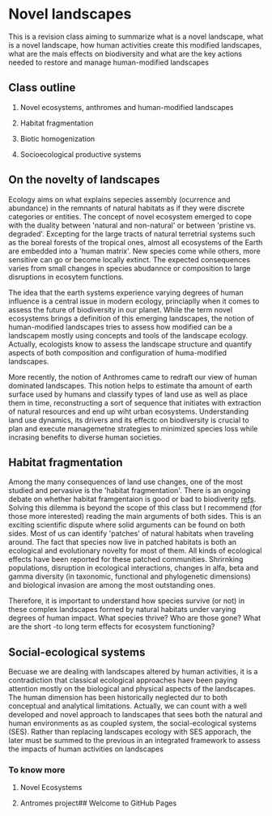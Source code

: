 # Novel landscapes

This is a revision class aiming to summarize what is a novel landscape, what is a novel landscape, how human activities create this modified landscapes, what are the mais effects on biodiversity and what are the key actions needed to restore and manage human-modified landscapes

## Class outline

1) Novel ecosystems, anthromes and human-modified landscapes

2) Habitat fragmentation

3) Biotic homogenization

4) Socioecological productive systems

## On the novelty of landscapes

Ecology aims on what explains sepecies assembly (ocurrence and abundance) in the remnants of natural habitats as if they were discrete categories or entities. The concept of novel ecosystem emerged to cope with the duality between 'natural and non-natural' or between 'pristine vs. degraded'. Excepting for the large tracts of natural terretrial systems such as the boreal forests of the tropical ones, almost all ecosystems of the Earth are embedded into a 'human matrix'. New species come while others, more sensitive can go or become locally extinct. The expected consequences varies from small changes in species abudannce or composition to large disruptions in ecosytem functions.

The idea that the earth systems experience varying degrees of human influence is a central issue in modern ecology, princiaplly when it comes to assess the future of biodiversity in our planet. While the term novel ecosystems brings a definition of this emerging landscapes, the notion of human-modified landscapes tries to assess how modified can be a landscapem mostly using concepts and tools of the landscape ecology. Actually, ecologists know to assess the landscape structure and quantify aspects of both composition and configuration of huma-modified landscapes. 

More recently, the notion of Anthromes came to redraft our view of human dominated landscapes. This notion helps to estimate tha amount of earth surface used by humans and classify types of land use as well as place them in time, reconstructing a sort of sequence that initiates with extraction of natural resources and end up wiht urban ecosystems. Understanding land use dynamics, its drivers and its effectc on biodiversity is crucial to plan and execute managemetne strategies to minimized species loss while incrasing benefits to diverse human societies. 


## Habitat fragmentation  

Among the many consequences of land use changes, one of the most studied and pervasive is the 'habitat fragmentation'. There is an ongoing debate on whether habitat framgentaion is good or bad to biodiverity [refs](). Solving this dilemma is beyond the scope of this class but I recommend (for those more interested) reading the main arguments of both sides. This is an exciting scientific dispute where solid arguments can be found on both sides. Most of us can identify 'patches' of natural habitats when traveling around. The fact that species now live in patched habitats is both an ecological and evolutionary novelty for most of them. All kinds of ecological effects have been reported for these patched communities. Shrirnking populations, disruption in ecological interactions, changes in alfa, beta and gamma diversity (in taxonomic, functional and phylogenetic dimensions) and biological invasion are among the most outstanding ones.  

Therefore, it is important to understand how species survive (or not) in these complex landscapes formed by natural habitats under varying degrees of human impact. What species thrive? Who are those gone? What are the short -to long term effects for ecosystem functioning?

## Social-ecological systems

Becuase we are dealing with landscapes altered by human activities, it is a contradiction that classical ecological approaches haev been paying attention mostly on the biological and physical aspects of the landscapes. The human dimension has been historically neglected dur to both conceptual and analytical limitations. Actually, we can count with a well developed and novel approach to landscapes that sees both the natural and human environments as as coupled system, the social-ecological systems (SES). Rather than replacing landscapes ecology with SES apporach, the later must be summed to the previous in an integrated framework to assess the impacts of human activities on landscapes

### To know more
1) Novel Ecosystems

2) Antromes project## Welcome to GitHub Pages

